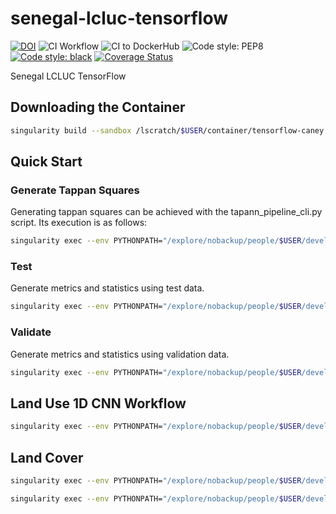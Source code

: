 # senegal-lcluc-tensorflow

[![DOI](https://zenodo.org/badge/474016543.svg)](https://zenodo.org/badge/latestdoi/474016543)
![CI Workflow](https://github.com/nasa-nccs-hpda/senegal-lcluc-tensorflow/actions/workflows/ci.yml/badge.svg)
![CI to DockerHub ](https://github.com/nasa-nccs-hpda/senegal-lcluc-tensorflow/actions/workflows/dockerhub.yml/badge.svg)
![Code style: PEP8](https://github.com/nasa-nccs-hpda/senegal-lcluc-tensorflow/actions/workflows/lint.yml/badge.svg)
[![Code style: black](https://img.shields.io/badge/code%20style-black-000000.svg)](https://github.com/psf/black)
[![Coverage Status](https://coveralls.io/repos/github/nasa-nccs-hpda/senegal-lcluc-tensorflow/badge.svg?branch=main)](https://coveralls.io/github/nasa-nccs-hpda/senegal-lcluc-tensorflow?branch=main)

Senegal LCLUC TensorFlow

## Downloading the Container

```bash
singularity build --sandbox /lscratch/$USER/container/tensorflow-caney docker://nasanccs/tensorflow-caney:latest
```

## Quick Start

### Generate Tappan Squares

Generating tappan squares can be achieved with the tapann_pipeline_cli.py script. Its execution is as follows:

```bash
singularity exec --env PYTHONPATH="/explore/nobackup/people/$USER/development/senegal-lcluc-tensorflow:/explore/nobackup/people/$USER/development/tensorflow-caney:/explore/nobackup/people/jacaraba/development" --nv -B /explore/nobackup/projects/ilab,/explore/nobackup/projects/3sl,$NOBACKUP,/explore/nobackup/people /lscratch/$USER/container/tensorflow-caney python /explore/nobackup/people/$USER/development/senegal-lcluc-tensorflow/senegal_lcluc_tensorflow/view/tappan_pipeline_cli.py -c /explore/nobackup/people/jacaraba/development/senegal-lcluc-tensorflow/projects/tappan_generation/configs-srlite/tappan_06.yaml
```

### Test

Generate metrics and statistics using test data.

```bash
singularity exec --env PYTHONPATH="/explore/nobackup/people/$USER/development/senegal-lcluc-tensorflow:/explore/nobackup/people/$USER/development/tensorflow-caney" --nv -B /explore/nobackup/projects/ilab,/explore/nobackup/projects/3sl,$NOBACKUP,/explore/nobackup/people /explore/nobackup/projects/ilab/containers/tensorflow-caney-2023.05 python /explore/nobackup/people/$USER/development/senegal-lcluc-tensorflow/senegal_lcluc_tensorflow/view/landcover_cnn_pipeline_cli.py -c /explore/nobackup/people/$USER/development/senegal-lcluc-tensorflow/projects/land_cover/configs/experiments/2023-GMU-V2/batch1/eCAS-wCAS-otcb-40/eCAS-wCAS-otcb-40.yaml -t '/explore/nobackup/projects/3sl/labels/landcover/2m_all_fixed/*.tif' -s test
```

### Validate

Generate metrics and statistics using validation data.

```bash
singularity exec --env PYTHONPATH="/explore/nobackup/people/$USER/development/senegal-lcluc-tensorflow:/explore/nobackup/people/$USER/development/tensorflow-caney" --nv -B /explore/nobackup/projects/ilab,/explore/nobackup/projects/3sl,$NOBACKUP,/lscratch,/explore/nobackup/people /lscratch/$USER/container/tensorflow-caney python /explore/nobackup/people/$USER/development/senegal-lcluc-tensorflow/senegal_lcluc_tensorflow/view/landcover_cnn_pipeline_cli.py -v '/explore/nobackup/projects/3sl/data/Validation/3sl-validation-database-20230412-all-three-agreed.gpkg'  -c /explore/nobackup/people/$USER/development/senegal-lcluc-tensorflow/projects/land_cover/configs/experiments/2023-GMU-V2/batch1/eCAS-wCAS-otcb-30/eCAS-wCAS-otcb-30.yaml  -s validate
```

## Land Use 1D CNN Workflow

```bash
singularity exec --env PYTHONPATH="/explore/nobackup/people/$USER/development/senegal-lcluc-tensorflow:/explore/nobackup/people/$USER/development/tensorflow-caney" --nv -B /explore/nobackup/projects/ilab,/explore/nobackup/projects/3sl,$NOBACKUP,/lscratch,/explore/nobackup/people /lscratch/$USER/container/tensorflow-caney python /explore/nobackup/people/$USER/development/senegal-lcluc-tensorflow/senegal_lcluc_tensorflow/view/landuse_cnn_pipeline_cli.py -c /explore/nobackup/people/$USER/development/senegal-lcluc-tensorflow/projects/land_use/configs/landuse.yaml --gee-account 'id-sl-senegal-service-account@ee-3sl-senegal.iam.gserviceaccount.com' --gee-key '/home/$USER/gee/ee-3sl-senegal-8fa70fe1c565.json' -s setup
```

## Land Cover

```bash
singularity exec --env PYTHONPATH="/explore/nobackup/people/$USER/development/senegal-lcluc-tensorflow:/explore/nobackup/people/$USER/development/tensorflow-caney" --nv -B /explore/nobackup/projects/ilab,/explore/nobackup/projects/3sl,$NOBACKUP,/lscratch,/explore/nobackup/people /lscratch/$USER/container/tensorflow-caney python /explore/nobackup/people/$USER/development/senegal-lcluc-tensorflow/senegal_lcluc_tensorflow/view/landcover_cnn_pipeline_cli.py -c /explore/nobackup/people/$USER/development/senegal-lcluc-tensorflow/projects/land_cover/configs/experiments/2023-AccuracyIncrease/global_standardization_256_crop_4band_short.yaml -d /explore/nobackup/people/$USER/development/senegal-lcluc-tensorflow/projects/land_cover/configs/experiments/2023-AccuracyIncrease/land_cover_512_otcb_50TS_cas-wcas-short.csv -s preprocess train predict
```

```bash
singularity exec --env PYTHONPATH="/explore/nobackup/people/$USER/development/senegal-lcluc-tensorflow:/explore/nobackup/people/$USER/development/tensorflow-caney" --nv -B /explore/nobackup/projects/ilab,/explore/nobackup/projects/3sl,$NOBACKUP,/lscratch,/explore/nobackup/people /lscratch/$USER/container/tensorflow-caney python /explore/nobackup/people/$USER/development/senegal-lcluc-tensorflow/senegal_lcluc_tensorflow/view/landcover_cnn_pipeline_cli.py -c /explore/nobackup/people/$USER/development/senegal-lcluc-tensorflow/projects/land_cover/configs/experiments/2023-AccuracyIncrease/8bit_scale_256_crop_4band_short.yaml -d /explore/nobackup/people/$USER/development/senegal-lcluc-tensorflow/projects/land_cover/configs/experiments/2023-AccuracyIncrease/land_cover_512_otcb_50TS_cas-wcas-8bit-short.csv -s preprocess train predict
```
